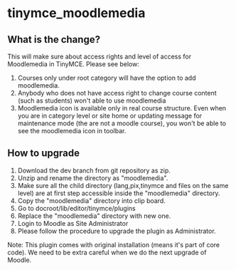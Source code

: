 # tinymce_moodlemedia

What is the change?
-------------------
This will make sure about access rights and level of access for Moodlemedia in TinyMCE. Please see below:
1. Courses only under root category will have the option to add moodlemedia.
2. Anybody who does not have access right to change course content (such as students) won't able to use moodlemedia
3. Moodlemedia icon is available only in real course structure. Even when you are in category level or site home or updating message for maintenance mode (the are not a moodle course), you won't be able to see the moodlemedia icon in toolbar.


How to upgrade
--------------
1. Download the dev branch from git repository as zip.
2. Unzip and rename the directory as "moodlemedia".
3. Make sure all the child directory (lang,pix,tinymce and files on the same level) are at first step accessible inside the "moodlemedia" directory.
4. Copy the "moodlemedia" directory into clip board.
5. Go to docroot/lib/editor/tinymce/plugins
6. Replace the "moodlemedia" directory with new one.
7. Login to Moodle as Site Administrator
8. Please follow the procedure to upgrade the plugin as Administrator.

Note: This plugin comes with original installation (means it's part of core code). We need to be extra careful when we do the next upgrade of Moodle.



